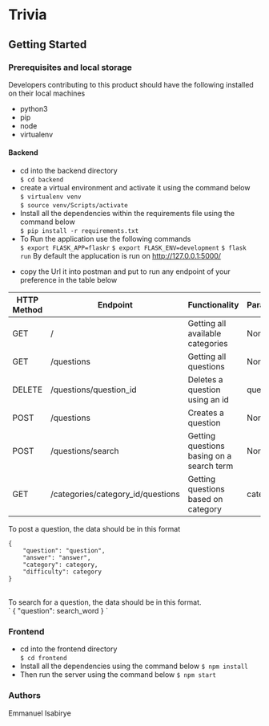 # Trivia
## Getting Started
### Prerequisites and local storage
Developers contributing to this product should have the following installed on their local machines
- python3
- pip 
- node
- virtualenv

#### Backend
- cd into the backend directory <br/>
`$ cd backend`
- create a virtual environment and activate it using the command below <br/>
`$ virtualenv venv ` <br/>
`$ source venv/Scripts/activate`
- Install all the dependencies within the requirements file using the command below <br />
`$ pip install -r requirements.txt`
- To Run the application use the following commands <br />
`$ export FLASK_APP=flaskr`
`$ export FLASK_ENV=development`
`$ flask run`
By default the applucation is run on http://127.0.0.1:5000/
* copy the Url it into postman and put to run any endpoint of your preference in the table below 

HTTP Method | Endpoint | Functionality | Parameters 
------------|----------|---------------|------------
GET | / | Getting all available categories | None
GET | /questions | Getting all questions | None
DELETE | /questions/question_id |Deletes a question using an id | question_id
POST | /questions| Creates a question| None
POST | /questions/search | Getting questions basing on a search term | None
GET | /categories/category_id/questions | Getting questions based on category | category_id

To post a question, the data should be in this format
```
{
	"question": "question",
	"answer": "answer",
	"category": category,
	"difficulty": category
}
``` 
<br />
To search for a question, the data should be in this format. <br />
`
{
	"question": search_word
}
`

### Frontend
- cd into the frontend directory <br />
`$ cd frontend`
- Install all the dependencies using the command below
`$ npm install`
- Then run the server using the command below
`$ npm start`

### Authors
Emmanuel Isabirye



